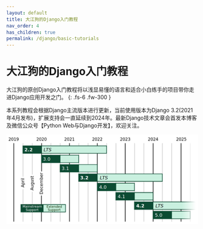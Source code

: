 ```yaml
---
layout: default
title: 大江狗的Django入门教程
nav_order: 4
has_children: true
permalink: /django/basic-tutorials
---
```


# 大江狗的Django入门教程

大江狗的原创Django入门教程将以浅显易懂的语言和适合小白练手的项目带你走进Django应用开发之门。
{: .fs-6 .fw-300 }

本系列教程会根据Django主流版本进行更新，当前使用版本为Django 3.2(2021年4月发布)，扩展支持会一直延续到2024年。最新Django技术文章会首发本博客及微信公众号【Python Web与Django开发】，欢迎关注。

![release-roadmap.3c7ece4f31b3](0-basic-tutorials.assets/release-roadmap.3c7ece4f31b3.png)